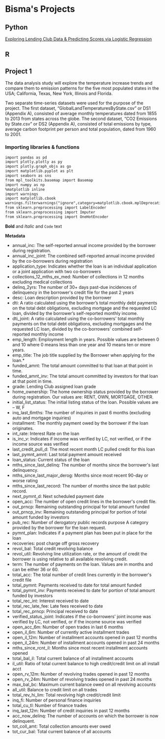 # Bisma's Projects 

## Python 
[Exploring Lending Club Data & Predicting Scores via Logistic Regression](https://github.com/bismab/LendingClub_Expl_LogReg/blob/master/Term%20Project%20v.13%20(Tuning%20with%20%26%20without%20RFE)%20Grid%20Search.ipynb)

## R


## Project 1

The data analysis study will explore the temperature increase trends and compare them to emission patterns for the five most populated states in the USA; California, Texas, New York, Illinois and Florida.

Two separate time-series datasets were used for the purpose of the project. The first dataset, “GlobalLandTemperaturesByState.csv” or DS1 (Appendix A), consisted of average monthly temperatures dated from 1855 to 2013 from states across the globe. The second dataset, “CO2 Emissions by State.csv” or DS2 (Appendix A), consisted of total emissions by type, average carbon footprint per person and total population, dated from 1960 to 2001.

### Importing libraries & functions

```markdown
import pandas as pd
import plotly.plotly as py
import plotly.graph_objs as go
import matplotlib.pyplot as plt
import seaborn as sns
from mpl_toolkits.basemap import Basemap
import numpy as np
%matplotlib inline  
import warnings
import matplotlib.cbook
warnings.filterwarnings("ignore",category=matplotlib.cbook.mplDeprecation)
from sklearn.preprocessing import LabelEncoder
from sklearn.preprocessing import Imputer
from sklearn.preprocessing import OneHotEncoder
```
**Bold** and _Italic_ and `Code` text

**Metadata**
- annual_inc: The self-reported annual income provided by the borrower during registration.
- annual_inc_joint: The combined self-reported annual income provided by the co-borrowers during registration
- application_type: Indicates whether the loan is an individual application or a joint application with two co-borrowers
- collections_12_mths_ex_med: Number of collections in 12 months excluding medical collections
- delinq_2yrs: The number of 30+ days past-due incidences of delinquency in the borrower's credit file for the past 2 years
- desc: Loan description provided by the borrower
- dti: A ratio calculated using the borrower’s total monthly debt payments on the total debt obligations, excluding mortgage and the requested LC loan, divided by the borrower’s self-reported monthly income.
- dti_joint: A ratio calculated using the co-borrowers' total monthly payments on the total debt obligations, excluding mortgages and the requested LC loan, divided by the co-borrowers' combined self-reported monthly income
- emp_length: Employment length in years. Possible values are between 0 and 10 where 0 means less than one year and 10 means ten or more years.
- emp_title: The job title supplied by the Borrower when applying for the loan.*
- funded_amnt: The total amount committed to that loan at that point in time.
- funded_amnt_inv: The total amount committed by investors for that loan at that point in time.
- grade: Lending Club assigned loan grade
- home_ownership: The home ownership status provided by the borrower during registration. Our values are: RENT, OWN, MORTGAGE, OTHER.
- initial_list_status: The initial listing status of the loan. Possible values are – W, F
- inq_last_6mths: The number of inquiries in past 6 months (excluding auto and mortgage inquiries)
- installment: The monthly payment owed by the borrower if the loan originates.
- int_rate: Interest Rate on the loan
- is_inc_v: Indicates if income was verified by LC, not verified, or if the income source was verified
- last_credit_pull_d: The most recent month LC pulled credit for this loan
- last_pymnt_amnt: Last total payment amount received
- loan_status: Current status of the loan
- mths_since_last_delinq: The number of months since the borrower's last delinquency.
- mths_since_last_major_derog: Months since most recent 90-day or worse rating
- mths_since_last_record: The number of months since the last public record.
- next_pymnt_d: Next scheduled payment date
- open_acc: The number of open credit lines in the borrower's credit file.
- out_prncp: Remaining outstanding principal for total amount funded
- out_prncp_inv: Remaining outstanding principal for portion of total amount funded by investors
- pub_rec: Number of derogatory public records purpose A category provided by the borrower for the loan request.
- pymnt_plan: Indicates if a payment plan has been put in place for the loan
- recoveries: post charge off gross recovery
- revol_bal: Total credit revolving balance
- revol_util: Revolving line utilization rate, or the amount of credit the borrower is using relative to all available revolving credit.
- term: The number of payments on the loan. Values are in months and can be either 36 or 60.
- total_acc: The total number of credit lines currently in the borrower's credit file
- total_pymnt: Payments received to date for total amount funded
- total_pymnt_inv: Payments received to date for portion of total amount funded by investors
- total_rec_int: Interest received to date
- total_rec_late_fee: Late fees received to date
- total_rec_prncp: Principal received to date
- verified_status_joint: Indicates if the co-borrowers' joint income was verified by LC, not verified, or if the income source was verified
- open_acc_6m: Number of open trades in last 6 months
- open_il_6m: Number of currently active installment trades
- open_il_12m: Number of installment accounts opened in past 12 months
- open_il_24m: Number of installment accounts opened in past 24 months
- mths_since_rcnt_il: Months since most recent installment accounts opened
- total_bal_il: Total current balance of all installment accounts
- il_util: Ratio of total current balance to high credit/credit limit on all install acct
- open_rv_12m: Number of revolving trades opened in past 12 months
- open_rv_24m: Number of revolving trades opened in past 24 months
- max_bal_bc: Maximum current balance owed on all revolving accounts
- all_util: Balance to credit limit on all trades
- total_rev_hi_lim:   Total revolving high credit/credit limit
- inq_fi: Number of personal finance inquiries
- total_cu_tl: Number of finance trades
- inq_last_12m: Number of credit inquiries in past 12 months
- acc_now_delinq: The number of accounts on which the borrower is now delinquent.
- tot_coll_amt: Total collection amounts ever owed
- tot_cur_bal: Total current balance of all accounts

